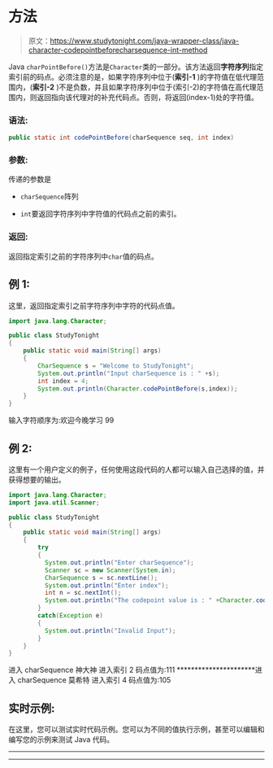 # 方法

> 原文：<https://www.studytonight.com/java-wrapper-class/java-character-codepointbeforecharsequence-int-method>

Java `charPointBefore()`方法是`Character`类的一部分。该方法返回**字符序列**指定索引前的码点。必须注意的是，如果字符序列中位于(**索引-1** )的字符值在低代理范围内，(**索引-2** )不是负数，并且如果字符序列中位于(索引-2)的字符值在高代理范围内，则返回指向该代理对的补充代码点。否则，将返回(index-1)处的字符值。

### 语法:

```java
public static int codePointBefore(charSequence seq, int index) 
```

### 参数:

传递的参数是

*   `charSequence`阵列

*   `int`要返回字符序列中字符值的代码点之前的索引。

### 返回:

返回指定索引之前的字符序列中`char`值的码点。

## 例 1:

这里，返回指定索引之前字符序列中字符的代码点值。

```java
import java.lang.Character;

public class StudyTonight
{  
    public static void main(String[] args) 
    {  
        CharSequence s = "Welcome to StudyTonight";  
        System.out.println("Input charSequence is : " +s); 
        int index = 4;  
        System.out.println(Character.codePointBefore(s,index));  
    }  
} 
```

输入字符顺序为:欢迎今晚学习
99

## 例 2:

这里有一个用户定义的例子，任何使用这段代码的人都可以输入自己选择的值，并获得想要的输出。

```java
import java.lang.Character;
import java.util.Scanner;

public class StudyTonight
{  
    public static void main(String[] args) 
    {  
        try
        {
          System.out.println("Enter charSequence");
          Scanner sc = new Scanner(System.in);
          CharSequence s = sc.nextLine();
          System.out.println("Enter index");
          int n = sc.nextInt();
          System.out.println("The codepoint value is : " +Character.codePointBefore(s,n));      
        }
        catch(Exception e)
        {
          System.out.println("Invalid Input");
        }
    }  
}
```

进入 charSequence
神大神
进入索引
2
码点值为:111
**********************进入 charSequence
莫希特
进入索引
4
码点值为:105

## 实时示例:

在这里，您可以测试实时代码示例。您可以为不同的值执行示例，甚至可以编辑和编写您的示例来测试 Java 代码。

* * *

* * *